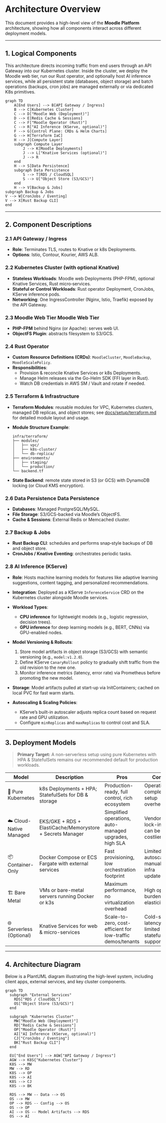 # Architecture Overview

This document provides a high-level view of the **Moodle Platform** architecture, showing how all components interact
across different deployment models.

---

## 1. Logical Components

This architecture directs incoming traffic from end users through an API Gateway into our Kubernetes cluster. Inside the
cluster, we deploy the Moodle web tier, run our Rust operator, and optionally host AI inference services, while all
persistent state (databases, object storage) and batch operations (backups, cron jobs) are managed externally or via
dedicated K8s primitives.

```mermaid
graph TD
    A[End Users] --> B[API Gateway / Ingress]
    B --> C[Kubernetes Cluster]
    C --> D["Moodle Web (Deployment)"]
    D --> E[Redis Cache & Sessions]
    C --> F["Moodle Operator (Rust)"]
    C --> R["AI Inference (KServe, optional)"]
    F --> G[Control Plane: CRDs & Helm Charts]
    G --> H[Terraform IaC]
    H --> J[Compute Layer]
    subgraph Compute Layer
        J --> K[Moodle Deployments]
        J --> L["Knative Services (optional)"]
        J --> R
    end
    H --> S[Data Persistence]
    subgraph Data Persistence
        S --> T[RDS / CloudSQL]
        S --> U["Object Store (S3/GCS)"]
    end
    H --> V[Backup & Jobs]
subgraph Backup & Jobs
V --> W[CronJobs / Eventing]
V --> X[Rust Backup CLI]
end
```

---

## 2. Component Descriptions

### 2.1 API Gateway / Ingress

- **Role**: Terminates TLS, routes to Knative or k8s Deployments.
- **Options**: Istio, Contour, Kourier, AWS ALB.

### 2.2 Kubernetes Cluster (with optional Knative)

- **Stateless Workloads**: Moodle web Deployments (PHP-FPM), optional Knative Services, Rust micro‑services.
- **Stateful or Control Workloads**: Rust operator Deployment, CronJobs, KServe inference pods.
- **Networking**: One IngressController (Nginx, Istio, Traefik) exposed by the API Gateway.

### 2.3 Moodle Web Tier Moodle Web Tier

- **PHP-FPM** behind Nginx (or Apache): serves web UI.
- **ObjectFS Plugin**: abstracts filesystem to S3/GCS.

### 2.4 Rust Operator

- **Custom Resource Definitions (CRDs)**: `MoodleCluster`, `MoodleBackup`, `MoodleScalePolicy`.
- **Responsibilities**:
  - Provision & reconcile Knative Services or k8s Deployments.
  - Manage Helm releases via the Go-Helm SDK (FFI layer in Rust).
  - Watch DB credentials in AWS SM / Vault and rotate if needed.

### 2.5 Terraform & Infrastructure

- **Terraform Modules**: reusable modules for VPC, Kubernetes clusters, managed DB replicas, and object stores;
  see [docs/setup/terraform.md](setup/terraform.md) for detailed module layout and usage.
- **Module Structure Example**:

  ```plaintext
  infra/terraform/
  ├── modules/
  │   ├── vpc/
  │   ├── k8s-cluster/
  │   └── db-replica/
  ├── environments/
  │   ├── staging/
  │   └── production/
  └── backend.tf
  ```

- **State Backend**: remote state stored in S3 (or GCS) with DynamoDB locking (or Cloud KMS encryption).

### 2.6 Data Persistence Data Persistence

- **Databases**: Managed PostgreSQL/MySQL.
- **File Storage**: S3/GCS-backed via Moodle’s ObjectFS.
- **Cache & Sessions**: External Redis or Memcached cluster.

### 2.7 Backup & Jobs

- **Rust Backup CLI**: schedules and performs snap‑style backups of DB and object store.
- **CronJobs / Knative Eventing**: orchestrates periodic tasks.

### 2.8 AI Inference (KServe)

- **Role**: Hosts machine learning models for features like adaptive learning suggestions, content tagging, and
  personalized recommendations.
- **Integration**: Deployed as a KServe `InferenceService` CRD on the Kubernetes cluster alongside Moodle services.
- **Workload Types**:
  - **CPU inference** for lightweight models (e.g., logistic regression, decision trees).
  - **GPU inference** for deep learning models (e.g., BERT, CNNs) via GPU-enabled nodes.

- **Model Versioning & Rollouts**:
  1. Store model artifacts in object storage (S3/GCS) with semantic versioning (e.g., `model:v1.2.0`).
  2. Define KServe `CanaryRollout` policy to gradually shift traffic from the old revision to the new one.
  3. Monitor inference metrics (latency, error rate) via Prometheus before promoting the new model.

- **Storage**: Model artifacts pulled at start-up via InitContainers; cached on local PVC for fast warm starts.
- **Autoscaling & Scaling Policies**:
  - KServe’s built-in autoscaler adjusts replica count based on request rate and GPU utilization.
  - Configure `minReplicas` and `maxReplicas` to control cost and SLA.

---

## 3. Deployment Models

> **Primary Target:** A non-serverless setup using pure Kubernetes with HPA & StatefulSets remains our recommended
> default for production workloads.

| Model                    | Description                                               | Pros                                                        | Cons                                         |
| ------------------------ | --------------------------------------------------------- | ----------------------------------------------------------- | -------------------------------------------- |
| 🐳 Pure Kubernetes       | k8s Deployments + HPA; StatefulSets for DB & storage      | Production-ready, full control, rich ecosystem              | Operational complexity, setup overhead       |
| ☁️ Cloud-Native Managed  | EKS/GKE + RDS + ElastiCache/Memorystore + Secrets Manager | Simplified operations, auto-managed upgrades, high SLA      | Vendor lock-in, can be costlier              |
| 📦 Container-Only        | Docker Compose or ECS Fargate with external services      | Fast provisioning, low orchestration footprint              | Limited autoscaling, manual infra updates    |
| 🏗️ Bare Metal            | VMs or bare-metal servers running Docker or k3s           | Maximum performance, no virtualization overhead             | High ops burden, low elasticity              |
| 🌐 Serverless (Optional) | Knative Services for web & micro-services                 | Scale-to-zero, cost-efficient for low-traffic demos/tenants | Cold-start latency, limited stateful support |

---

## 4. Architecture Diagram

Below is a PlantUML diagram illustrating the high-level system, including client apps, external services, and key
cluster components.

```mermaid
graph TD
  subgraph "External Services"
    RDS["RDS / CloudSQL"]
    OS["Object Store (S3/GCS)"]
  end

  subgraph "Kubernetes Cluster"
    MW["Moodle Web (Deployment)"]
    RD["Redis Cache & Sessions"]
    OP["Moodle Operator (Rust)"]
    AI["AI Inference (KServe, optional)"]
    CJ["CronJobs / Eventing"]
    BK["Rust Backup CLI"]
  end

  EU["End Users"] --> AGW["API Gateway / Ingress"]
  AGW --> K8S{"Kubernetes Cluster"}
  K8S --> MW
  MW --> RD
  K8S --> OP
  K8S --> AI
  K8S --> CJ
  K8S --> BK

  RDS --> MW -- Data --> OS
  OS --> MW
  OP --> RDS -- Config --> OS
  OS --> OP
  AI --> OS -- Model Artifacts --> RDS
  OS --> AI
```
